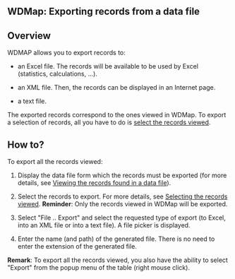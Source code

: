 
## WDMap: Exporting records from a data file
			



<a name="NOTE1"></a>
<a name="NOTE1_1"></a>


## Overview
<a name="overview_ELTTEXTE000089"></a>
WDMAP allows you to export records to:

- an Excel file. The records will be available to be used by Excel (statistics, calculations, ...).

- an XML file. Then, the records can be displayed in an Internet page.

- a text file.




The exported records correspond to the ones viewed in WDMap. To export a selection of records, all you have to do is [select the records viewed](../WDMap/3517011.md).

<a name="NOTE2"></a>
<a name="NOTE2_1"></a>


## How to?
<a name="how_ELTTEXTE000113"></a>
To export all the records viewed:

1. Display the data file form which the records must be exported (for more details, see [Viewing the records found in a data file](../WDMap/3517012.md)).

2. Select the records to export. For more details, see [Selecting the records viewed](../WDMap/3517011.md).
	**Reminder**: Only the records viewed in WDMap will be exported.

3. Select "File .. Export" and select the requested type of export (to Excel, into an XML file or into a text file). A file picker is displayed.

4. Enter the name (and path) of the generated file. There is no need to enter the extension of the generated file.




**Remark**: To export all the records viewed, you also have the ability to select "Export" from the popup menu of the table (right mouse click).


